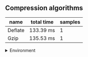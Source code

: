 ## Compression algorithms

|name|total time|samples|
|-|-|-|
|Deflate|133.39 ms|1|
|Gzip|135.53 ms|1|


<details>
<summary>Environment</summary>

* __Machine:__ linux x64 | 4 vCPUs | 7.6GB Mem
* __Run:__ Fri Oct 17 2025 15:56:40 GMT+0000 (Coordinated Universal Time)
* __Node:__ `v24.4.1`
</details>

<!--
{"environment":{"platform":"linux","arch":"x64","cpus":4,"totalMemory":7.59783935546875},"benchmarks":[{"name":"Deflate","samples":1,"totalTime":0.133387988},{"name":"Gzip","samples":1,"totalTime":0.135533589}]}-->
